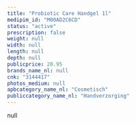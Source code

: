 ```yaml
---
title: "Probiotic Care Handgel 1l"
medipim_id: "M00AD2C6CD"
status: "active"
prescription: false
weight: null
width: null
length: null
depth: null
publicprice: 20.95
brands_name_nl: null
cnk: "3144417"
photos_medium: null
apbcategory_name_nl: "Cosmetisch"
publiccategory_name_nl: "Handverzorging"
---
```

null
